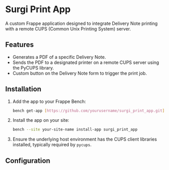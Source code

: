 # Surgi Print App

A custom Frappe application designed to integrate Delivery Note printing with a remote CUPS (Common Unix Printing System) server.

## Features

-   Generates a PDF of a specific Delivery Note.
-   Sends the PDF to a designated printer on a remote CUPS server using the PyCUPS library.
-   Custom button on the Delivery Note form to trigger the print job.

## Installation

1.  Add the app to your Frappe Bench:
    ```bash
    bench get-app [https://github.com/yourusername/surgi_print_app.git](https://github.com/yourusername/surgi_print_app.git)
    ```
2.  Install the app on your site:
    ```bash
    bench --site your-site-name install-app surgi_print_app
    ```
3.  Ensure the underlying host environment has the CUPS client libraries installed, typically required by `pycups`.

## Configuration
